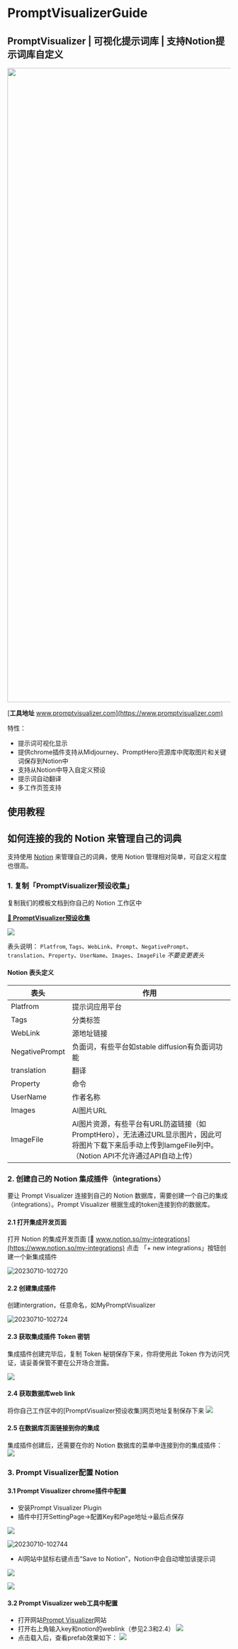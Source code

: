 # PromptVisualizerGuide

## PromptVisualizer | 可视化提示词库 | 支持Notion提示词库自定义 

<p align="center">
    <img width="1430" src="https://github.com/qiuzijian7/PromptVisualizerGuide/assets/7805317/71f7f0d1-ca5f-42ca-8490-ffb9534f2e7b">
</p>

[**工具地址** www.promptvisualizer.com](https://www.promptvisualizer.com)

特性：
-   提示词可视化显示
-   提供chrome插件支持从Midjourney、PromptHero资源库中爬取图片和关键词保存到Notion中
-   支持从Notion中导入自定义预设
-   提示词自动翻译
-   多工作页签支持

## 使用教程
<!-- 
<a href="https://www.bilibili.com/video/BV15N411P7D3/?spm_id_from=333.337.search-card.all.click&vd_source=1f6edbc8e03c44932da52d02c0c11c1c" target="_blank">
 <img width="300" src="https://user-images.githubusercontent.com/82231420/230757939-dde301f1-bf68-4455-83c6-f7dd2214c68b.png">
</a>

[📺 B 站视频教程](https://www.bilibili.com/video/BV15N411P7D3/?spm_id_from=333.337.search-card.all.click&vd_source=1f6edbc8e03c44932da52d02c0c11c1c) -->


## 如何连接的我的 Notion 来管理自己的词典

 支持使用 [Notion](https://www.notion.so/) 来管理自己的词典，使用 Notion 管理相对简单，可自定义程度也很高。

### 1. 复制「PromptVisualizer预设收集」

复制我们的模板文档到你自己的 Notion 工作区中

[**📕 PromptVisualizer预设收集**](![](https://working-uncle-0b5.notion.site/da1ab037fdc6427eaa17719a7af3e0bf?v=a418c640b3fe4f498f2f91e2a318e6e2))

![](https://github.com/qiuzijian7/PromptVisualizerGuide/assets/7805317/e94a96e6-bfdd-4b9d-a89a-d4e11579a916)


表头说明： `Platfrom`, `Tags`、`WebLink`、`Prompt`、`NegativePrompt`、`translation`、`Property`、`UserName`、`Images`、`ImageFile` *不要变更表头*

#### Notion 表头定义

| 表头       | 作用                                                    |
| -------    | ------------------------------------------------------- |
| Platfrom   | 提示词应用平台                            |
| Tags       | 分类标签                                        |
| WebLink | 源地址链接 |
| NegativePrompt     | 负面词，有些平台如stable diffusion有负面词功能      |
| translation   | 翻译                            |
| Property   | 命令                            |
| UserName   | 作者名称                            |
| Images   | AI图片URL                            |
| ImageFile   | AI图片资源，有些平台有URL防盗链接（如PromptHero），无法通过URL显示图片，因此可将图片下载下来后手动上传到IamgeFile列中。（Notion API不允许通过API自动上传）                            |

### 2. 创建自己的 Notion 集成插件（integrations）

要让 Prompt Visualizer 连接到自己的 Notion 数据库，需要创建一个自己的集成（integrations）。Prompt Visualizer 根据生成的token连接到你的数据库。

#### 2.1 打开集成开发页面

打开 Notion 的集成开发页面 [🔗 www.notion.so/my-integrations](https://www.notion.so/my-integrations)
点击 「+ new integrations」按钮创建一个新集成插件

![20230710-102720](https://github.com/qiuzijian7/PromptVisualizerGuide/assets/7805317/ce6d34a4-eec4-4a44-91af-6dc14da554f3)



#### 2.2 创建集成插件

创建intergration，任意命名，如MyPromptVisualizer

![20230710-102724](https://github.com/qiuzijian7/PromptVisualizerGuide/assets/7805317/b7a012e0-b2a5-4901-ab3d-1c3220e9939e)


#### 2.3 获取集成插件 Token 密钥

集成插件创建完毕后，复制 Token 秘钥保存下来，你将使用此 Token 作为访问凭证，请妥善保管不要在公开场合泄露。

![](https://github.com/qiuzijian7/PromptVisualizerGuide/assets/7805317/a39ebc6d-7c80-4362-bbf2-7927f2fd5638)
#### 2.4 获取数据库web link

将你自己工作区中的[PromptVisualizer预设收集]网页地址复制保存下来
![](https://github.com/qiuzijian7/PromptVisualizerGuide/assets/7805317/3f4c3bde-1dce-433b-818c-89067ea92d47)


#### 2.5 在数据库页面链接到你的集成

集成插件创建后，还需要在你的 Notion 数据库的菜单中连接到你的集成插件：
![](https://github.com/qiuzijian7/PromptVisualizerGuide/assets/7805317/90844f4c-e382-44b4-a873-d52dfd4d2de0)


### 3. Prompt Visualizer配置 Notion
#### 3.1 Prompt Visualizer chrome插件中配置
- 安装Prompt Visualizer Plugin
- 插件中打开SettingPage->配置Key和Page地址->最后点保存

![](https://github.com/qiuzijian7/PromptVisualizerGuide/assets/7805317/0355518c-d432-4520-8a7c-505eb0238c04)

![20230710-102744](https://github.com/qiuzijian7/PromptVisualizerGuide/assets/7805317/cdf0cdda-86c0-458e-98e6-042f11ffa7fc)

- AI网站中鼠标右键点击“Save to Notion”，Notion中会自动增加该提示词

![](https://github.com/qiuzijian7/PromptVisualizerGuide/assets/7805317/2c0cc6eb-b0e2-48c4-9678-89ba92862817)

![](https://github.com/qiuzijian7/PromptVisualizerGuide/assets/7805317/243f89d6-9b42-4f98-993d-4edde3e4b581)

#### 3.2 Prompt Visualizer web工具中配置
- 打开网站[Prompt Visualizer](https://www.promptvisualizer.com/)网站
- 打开右上角输入key和notion的weblink（参见2.3和2.4）
![](https://github.com/qiuzijian7/PromptVisualizerGuide/assets/7805317/cfb84917-7fa2-4b19-85e7-8c4ac79103e8)
- 点击载入后，查看prefab效果如下：
![](https://github.com/qiuzijian7/PromptVisualizerGuide/assets/7805317/6d419bf5-1d2d-4cf1-9d6a-e10c9c69465a)



